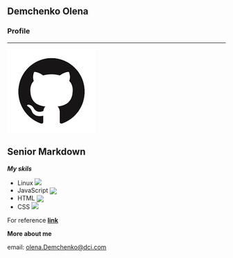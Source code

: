 ## Demchenko Olena

### Profile

---

![cat](./Untitled.png)

## **Senior Markdown**

**_My skils_**

- Linux <img align="centr" src="https://cdn.jsdelivr.net/gh/devicons/devicon@latest/icons/linux/linux-original.svg" heigh="40" width="40"/>
- JavaScript <img align="center" src="https://cdn.jsdelivr.net/gh/devicons/devicon@latest/icons/javascript/javascript-original.svg" heigh="40" width="40"/>
- HTML <img align="center" src="https://cdn.jsdelivr.net/gh/devicons/devicon@latest/icons/html5/html5-original-wordmark.svg" heigh="40" width="40"/>
- CSS <img  align="centr" src="https://cdn.jsdelivr.net/gh/devicons/devicon@latest/icons/css3/css3-original.svg" heigh="40" width="40"/>

For reference **[link](https://www.markdownguide.org)**

**More about me**

email: olena.Demchenko@dci.com
